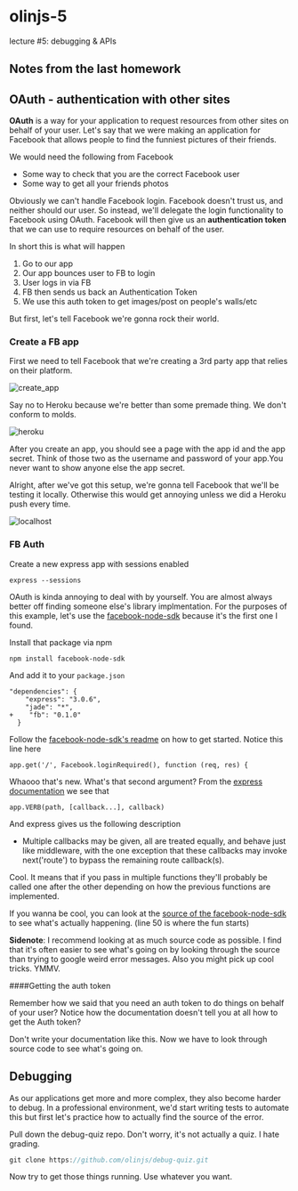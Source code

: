 olinjs-5
========

lecture #5: debugging & APIs

## Notes from the last homework

## OAuth - authentication with other sites

**OAuth** is a way for your application to request resources from other sites on behalf of your user. Let's say that we were making an application for Facebook that allows people to find the funniest pictures of their friends.

We would need the following from Facebook
* Some way to check that you are the correct Facebook user
* Some way to get all your friends photos

Obviously we can't handle Facebook login. Facebook doesn't trust us, and neither should our user. So instead, we'll delegate the login functionality to Facebook using OAuth. Facebook will then give us an **authentication token** that we can use to require resources on behalf of the user.

In short this is what will happen
1. Go to our app
1. Our app bounces user to FB to login
1. User logs in via FB
1. FB then sends us back an Authentication Token
1. We use this auth token to get images/post on people's walls/etc

But first, let's tell Facebook we're gonna rock their world.

### Create a FB app

First we need to tell Facebook that we're creating a 3rd party app that relies on their platform. 

![create_app]()

Say no to Heroku because we're better than some premade thing. We don't conform to molds.

![heroku]()

After you create an app, you should see a page with the app id and the app secret. Think of those two as the username and password of your app.You never want to show anyone else the app secret.

Alright, after we've got this setup, we're gonna tell Facebook that we'll be testing it locally. Otherwise this would get annoying unless we did a Heroku push every time.

![localhost]()

### FB Auth
Create a new express app with sessions enabled

```
express --sessions
```

OAuth is kinda annoying to deal with by yourself. You are almost always better off finding someone else's library implmentation. For the purposes of this example, let's use the [facebook-node-sdk](https://github.com/amachang/facebook-node-sdk) because it's the first one I found.

Install that package via npm

```
npm install facebook-node-sdk
```

And add it to your `package.json`
```
"dependencies": {
    "express": "3.0.6",
    "jade": "*",
+    "fb": "0.1.0"
  }
```

Follow the [facebook-node-sdk's readme](https://github.com/amachang/facebook-node-sdk) on how to get started. Notice this line here

```
app.get('/', Facebook.loginRequired(), function (req, res) {
```

Whaooo that's new. What's that second argument? From the [express documentation](http://expressjs.com/api.html#app.VERB) we see that

```
app.VERB(path, [callback...], callback)
```

And express gives us the following description
* Multiple callbacks may be given, all are treated equally, and behave just like middleware, with the one exception that these callbacks may invoke next('route') to bypass the remaining route callback(s).

Cool. It means that if you pass in multiple functions they'll probably be called one after the other depending on how the previous functions are implemented.

If you wanna be cool, you can look at the [source of the facebook-node-sdk](https://github.com/amachang/facebook-node-sdk/blob/master/lib/facebook.js) to see what's actually happening. (line 50 is where the fun starts)

**Sidenote**: I recommend looking at as much source code as possible. I find that it's often easier to see what's going on by looking through the source than trying to google weird error messages. Also you might pick up cool tricks. YMMV.

####Getting the auth token

Remember how we said that you need an auth token to do things on behalf of your user? Notice how the documentation doesn't tell you at all how to get the Auth token?

Don't write your documentation like this. Now we have to look through source code to see what's going on.

## Debugging

As our applications get more and more complex, they also become harder to debug. In a professional environment, we'd start writing tests to automate this but first let's practice how to actually find the source of the error.

Pull down the debug-quiz repo. Don't worry, it's not actually a quiz. I hate grading.

```js
git clone https://github.com/olinjs/debug-quiz.git
```

Now try to get those things running. Use whatever you want.